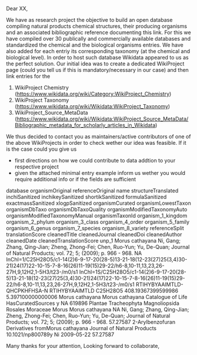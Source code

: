 Dear XX,

We have as research project the objective to build an open database compiling natural products chemical structures, their producing organisms and an associated bibliographic reference documenting this link. For this we have compiled over 30 publically and commercially available databases and standardized the chemical and the biological organisms entries. We have also added for each entriy its corresponding taxonomy (at the chemical and biological level).
In order to host such database Wikidata appeared to us as the perfect solution.
Our initial idea was to create a dedicated WikiProject page (could you tell us if this is mandatory/necessary in our case) and then link entries for the

1.  WikiProject Chemistry (<https://www.wikidata.org/wiki/Category:WikiProject_Chemistry>)
2.  WikiProject Taxonomy (<https://www.wikidata.org/wiki/Wikidata:WikiProject_Taxonomy>)
3.  WikiProject_Source_MetaData (<https://www.wikidata.org/wiki/Wikidata:WikiProject_Source_MetaData/Bibliographic_metadata_for_scholarly_articles_in_Wikidata>)

We thus decided to contact you as maintainers/active contributors of one of the above WikiProjects in order to check wether our idea was feasible.
If it is the case could you give us

-   first directions on how we could contribute to data addtion to your respective project
-   given the attached minimal entry example inform us wether you would require additional info or if the fields are sufficient

database	organismOriginal	referenceOriginal	name	structureTranslated	inchiSanitized	inchikeySanitized	shortikSanitized	formulaSanitized	exactmassSanitized	xlogpSanitized	organismCurated	organismLowestTaxon	organismDbTaxo	organismDbTaxoQuality	organismModifiedTaxonomyAuto	organismModifiedTaxonomyManual	organismTaxonId	organism_1_kingdom	organism_2_phylum	organism_3_class	organism_4_order	organism_5_family	organism_6_genus	organism_7_species	organism_8_variety	referenceSplit	translationScore	cleanedTitle	cleanedJournal	cleanedDoi	cleanedAuthor	cleanedDate	cleanedTranslationScore
unp_1	Morus cathayana	Ni, Gang; Zhang, Qing-Jian; Zheng, Zhong-Fei; Chen, Ruo-Yun; Yu, De-Quan; Journal of Natural Products; vol. 72; 5; (2009); p. 966 - 968.	NA	InChI=1/C25H28O5/c1-14(2)6-9-17-20(28-5)13-21-18(12-23(27)25(3,4)30-21)24(17)22-10-15-7-8-16(26)11-19(15)29-22/h6-8,10-11,13,23,26-27H,9,12H2,1-5H3/t23-/m0/s1	InChI=1S/C25H28O5/c1-14(2)6-9-17-20(28-5)13-21-18(12-23(27)25(3,4)30-21)24(17)22-10-15-7-8-16(26)11-19(15)29-22/h6-8,10-11,13,23,26-27H,9,12H2,1-5H3/t23-/m0/s1	RTIHYBYAAIMTLD-QHCPKHFHSA-N	RTIHYBYAAIMTLD	C25H28O5	408.19367399599986	5.397100000000006	Morus cathayana	Morus cathayana	Catalogue of Life	HasCuratedSources	y	NA	619896	Plantae	Tracheophyta	Magnoliopsida	Rosales	Moraceae	Morus	Morus cathayana	NA	Ni, Gang; Zhang, Qing-Jian; Zheng, Zhong-Fei; Chen, Ruo-Yun; Yu, De-Quan; Journal of Natural Products; vol. 72; 5; (2009); p. 966 - 968.	57.27587	2-Arylbenzofuran Derivatives fromMorus cathayana	Journal of Natural Products	10.1021/np800789y	Ni	2009-05-22	57.27587

Many thanks for your attention,
Looking forward to collaborate,
